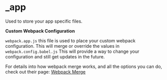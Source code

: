 # _app

Used to store your app specific files.


**Custom Webpack Configuration**

`webpack.app.js` this file is used to place your custom webpack configuration. This will merge or override the values in `webpack.config.babel.js` This will provide a way to change your configuration and still get updates in the future.


For details into how webpack merge works, and all the options you can do, check out their page:
[Webpack Merge](https://www.npmjs.com/package/webpack-merge#mergesmartstrategy-key-prependappendreplaceconfiguration--configuration)